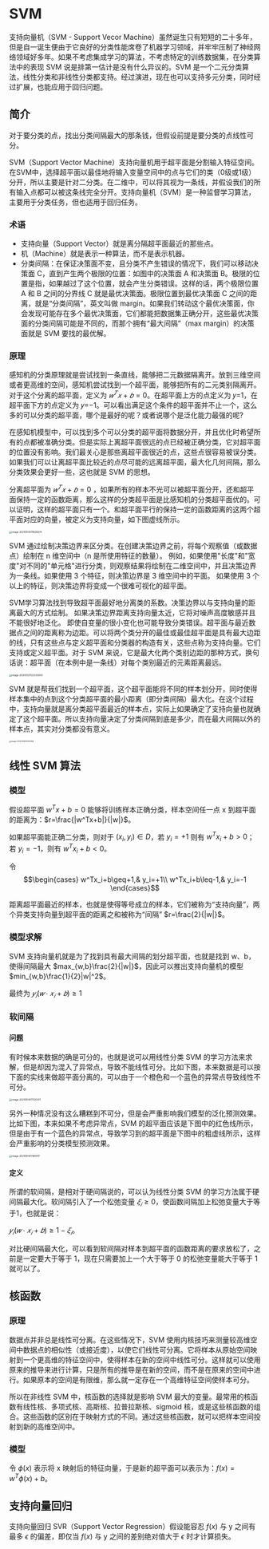 # SVM

支持向量机（SVM - Support Vecor  Machine）虽然诞生只有短短的二十多年，但是自一诞生便由于它良好的分类性能席卷了机器学习领域，并牢牢压制了神经网络领域好多年。如果不考虑集成学习的算法，不考虑特定的训练数据集，在分类算法中的表现 SVM 说是排第一估计是没有什么异议的。SVM 是一个二元分类算法，线性分类和非线性分类都支持。经过演进，现在也可以支持多元分类，同时经过扩展，也能应用于回归问题。

## 简介

对于要分类的点，找出分类间隔最大的那条钱，但假设前提是要分类的点线性可分。

SVM（Support Vector Machine）支持向量机用于超平面是分割输入特征空间。在SVM中，选择超平面以最佳地将输入变量空间中的点与它们的类（0级或1级）分开，所以主要是针对二分类。在二维中，可以将其视为一条线，并假设我们的所有输入点都可以被这条线完全分开。支持向量机（SVM）是一种监督学习算法，主要用于分类任务，但也适用于回归任务。

### 术语

- 支持向量（Support Vector）就是离分隔超平面最近的那些点。
- 机（Machine）就是表示一种算法，而不是表示机器。
- 分类间隔：在保证决策面不变，且分类不产生错误的情况下，我们可以移动决策面 C，直到产生两个极限的位置：如图中的决策面 A 和决策面 B。极限的位置是指，如果越过了这个位置，就会产生分类错误。这样的话，两个极限位置 A 和 B 之间的分界线 C 就是最优决策面。极限位置到最优决策面 C 之间的距离，就是“分类间隔”，英文叫做 margin。如果我们转动这个最优决策面，你会发现可能存在多个最优决策面，它们都能把数据集正确分开，这些最优决策面的分类间隔可能是不同的，而那个拥有“最大间隔”（max margin）的决策面就是 SVM 要找的最优解。

### 原理

感知机的分类原理就是尝试找到一条直线，能够把二元数据隔离开。放到三维空间或者更高维的空间，感知机尝试找到一个超平面，能够把所有的二元类别隔离开。对于这个分离的超平面，定义为 $𝑤^𝑇𝑥+𝑏=0$。在超平面上方的点定义为 𝑦=1，在超平面下方的点定义为 𝑦=−1。可以看出满足这个条件的超平面并不止一个，这么多的可以分类的超平面，哪个是最好的呢？或者说哪个是泛化能力最强的呢?

在感知机模型中，可以找到多个可以分类的超平面将数据分开，并且优化时希望所有的点都被准确分类。但是实际上离超平面很远的点已经被正确分类，它对超平面的位置没有影响。我们最关心是那些离超平面很近的点，这些点很容易被误分类。如果我们可以让离超平面比较近的点尽可能的远离超平面，最大化几何间隔，那么分类效果会更好一些，这也就是 SVM 的思想。

分离超平面为 $𝑤^𝑇𝑥+𝑏=0$ ，如果所有的样本不光可以被超平面分开，还和超平面保持一定的函数距离，那么这样的分类超平面是比感知机的分类超平面优的。可以证明，这样的超平面只有一个。和超平面平行的保持一定的函数距离的这两个超平面对应的向量，被定义为支持向量，如下图虚线所示。

<img src="figures/image-20210514170826674.png" alt="image-20210514170826674" style="zoom:33%;" />



SVM 通过绘制决策边界来区分类。在创建决策边界之前，将每个观察值（或数据点）绘制在 n 维空间中（n 是所使用特征的数量）。 例如，如果使用"长度"和"宽度"对不同的"单元格"进行分类，则观察结果将绘制在二维空间中，并且决策边界为一条线。如果使用 3 个特征，则决策边界是 3 维空间中的平面。 如果使用 3 个以上的特征，则决策边界将变成一个很难可视化的超平面。

SVM学习算法找到导致超平面最好地分离类的系数。决策边界以与支持向量的距离最大的方式绘制。 如果决策边界距离支持向量太近，它将对噪声高度敏感并且不能很好地泛化。 即使自变量的很小变化也可能导致分类错误。超平面与最近数据点之间的距离称为边距。可以将两个类分开的最佳或最佳超平面是具有最大边距的线，只有这些点与定义超平面和分类器的构造有关，这些点称为支持向量。它们支持或定义超平面。对于 SVM 来说，它是最大化两个类别边距的那种方式，换句话说：超平面（在本例中是一条线）对每个类别最近的元素距离最远。

<img src="../figures/image-20200321122333643.png" alt="image-20200321122333643" style="zoom:33%;" />

SVM 就是帮我们找到一个超平面，这个超平面能将不同的样本划分开，同时使得样本集中的点到这个分类超平面的最小距离（即分类间隔）最大化。在这个过程中，支持向量就是离分类超平面最近的样本点，实际上如果确定了支持向量也就确定了这个超平面。所以支持向量决定了分类间隔到底是多少，而在最大间隔以外的样本点，其实对分类都没有意义。

<img src="figures/image-20210208150041196.png" alt="image-20210208150041196" style="zoom: 25%;" />

## 线性 SVM 算法

### 模型

假设超平面 $w^Tx+b=0$ 能够将训练样本正确分类，样本空间任一点 x 到超平面的距离为：$r=\frac{|w^Tx+b|}{|w|}$。

如果超平面能正确二分类，则对于 $(x_i,y_i)\in D$，若 $y_i=+1$ 则有 $w^Tx_i+b>0$；若 $y_i=-1$，则有 $w^Tx_i+b<0$。

令 $$\begin{cases}
w^Tx_i+b\geq+1,& y_i=+1\\
w^Tx_i+b\leq-1,& y_i=-1
\end{cases}$$

距离超平面最近的样本，也就是使得等号成立的样本，它们被称为“支持向量”，两个异类支持向量到超平面的距离之和被称为“间隔” $r=\frac{2}{|w|}$。

### 模型求解

SVM 支持向量机就是为了找到具有最大间隔的划分超平面，也就是找到 w、b，使得间隔最大 $max_{w,b}\frac{2}{|w|}$，因此可以推出支持向量机的模型 $min_{w,b}\frac{1}{2}|w|^2$。

最终为 $𝑦_𝑖(𝑤∙𝑥_𝑖+𝑏)≥1$

### 软间隔

#### 问题

有时候本来数据的确是可分的，也就是说可以用线性分类 SVM 的学习方法来求解，但是却因为混入了异常点，导致不能线性可分。比如下图，本来数据是可以按下面的实线来做超平面分离的，可以由于一个橙色和一个蓝色的异常点导致线性不可分。

<img src="figures/image-20210514171720371.png" alt="image-20210514171720371" style="zoom:33%;" />

另外一种情况没有这么糟糕到不可分，但是会严重影响我们模型的泛化预测效果。比如下图，本来如果不考虑异常点，SVM 的超平面应该是下图中的红色线所示，但是由于有一个蓝色的异常点，导致学习到的超平面是下图中的粗虚线所示，这样会严重影响的分类模型预测效果。

<img src="figures/image-20210514171810117.png" alt="image-20210514171810117" style="zoom:33%;" />

#### 定义

所谓的软间隔，是相对于硬间隔说的，可以认为线性分类 SVM 的学习方法属于硬间隔最大化。软间隔引入了一个松弛变量 $𝜉_𝑖≥0$，使函数间隔加上松弛变量大于等于1，也就是说：

$𝑦_𝑖(𝑤∙𝑥_𝑖+𝑏)≥1−𝜉_𝑖$。

对比硬间隔最大化，可以看到软间隔对样本到超平面的函数距离的要求放松了，之前是一定要大于等于 1，现在只需要加上一个大于等于 0 的松弛变量能大于等于 1 就可以了。

## 核函数

### 原理

数据点并非总是线性可分离。在这些情况下，SVM 使用内核技巧来测量较高维空间中数据点的相似性（或接近度），以使它们线性可分离。它将样本从原始空间映射到一个更高维的特征空间中，使得样本在新的空间中线性可分。这样就可以使用原来的推导来进行计算，只是所有的推导是在新的空间，而不是在原来的空间中进行。如果原本的空间是有限维，那么就一定存在一个高维特征空间使样本可分。

<!--内核功能是一种相似性度量，输入是原始要素，输出是新要素空间中的相似性度量，这里的相似度表示紧密度，实际上将数据点转换为高维特征空间是一项昂贵的操作，该算法实际上并未将数据点转换为新的高维特征空间。内核化SVM无需实际进行变换就可以根据高维特征空间中的相似性度量来计算决策边界。在维数大于样本数的情况下，SVM特别有效。 找到决策边界时，SVM使用训练点的子集而不是所有点，从而提高了存储效率。 另一方面，大型数据集的训练时间会增加，这会对性能产生负面影响。-->

所以在非线性 SVM 中，核函数的选择就是影响 SVM 最大的变量。最常用的核函数有线性核、多项式核、高斯核、拉普拉斯核、sigmoid 核，或是这些核函数的组合。这些函数的区别在于映射方式的不同。通过这些核函数，就可以把样本空间投射到新的高维空间中。

### 模型

令 $\phi(x)$ 表示将 x 映射后的特征向量，于是新的超平面可以表示为：$f(x)=w^T\phi(x)+b$。

## 支持向量回归

支持向量回归 SVR（Support Vector Regression）假设能容忍 $f(x)$ 与 y 之间有最多 $\epsilon$ 的偏差，即仅当 $f(x)$ 与 y 之间的差别绝对值大于 $\epsilon$ 时才计算损失。

